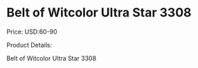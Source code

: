 # Belt of Witcolor Ultra Star 3308

Price: USD:60-90

Product Details:

Belt of Witcolor Ultra Star 3308
